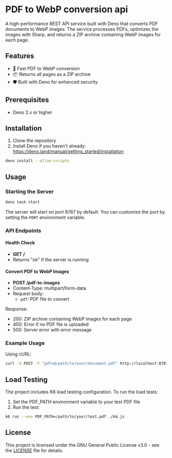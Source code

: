 # PDF to WebP conversion api

A high-performance REST API service built with Deno that converts PDF documents to WebP images. The service processes PDFs, optimizes the images with Sharp, and returns a ZIP archive containing WebP images for each page.

## Features

- 🚀 Fast PDF to WebP conversion
- 📦 Returns all pages as a ZIP archive
- 🛡️ Built with Deno for enhanced security

## Prerequisites

- Deno 2.x or higher

## Installation

1. Clone the repository
2. Install Deno if you haven't already: https://deno.land/manual/getting_started/installation

```bash
deno install --allow-scripts
```

## Usage

### Starting the Server

```bash
deno task start
```

The server will start on port 8787 by default. You can customize the port by setting the `PORT` environment variable.

### API Endpoints

#### Health Check

- **GET /**
- Returns "ok" if the server is running

#### Convert PDF to WebP Images

- **POST /pdf-to-images**
- Content-Type: multipart/form-data
- Request body:
  - `pdf`: PDF file to convert

Response:

- 200: ZIP archive containing WebP images for each page
- 400: Error if no PDF file is uploaded
- 500: Server error with error message

### Example Usage

Using cURL:

```bash
curl -X POST -F "pdf=@/path/to/your/document.pdf" http://localhost:8787/pdf-to-images -o pages.zip
```

## Load Testing

The project includes K6 load testing configuration. To run the load tests:

1. Set the PDF_PATH environment variable to your test PDF file
2. Run the test:

```bash
k6 run --env PDF_PATH=/path/to/your/test.pdf ./k6.js
```

## License

This project is licensed under the GNU General Public License v3.0 - see the [LICENSE](LICENSE) file for details.
